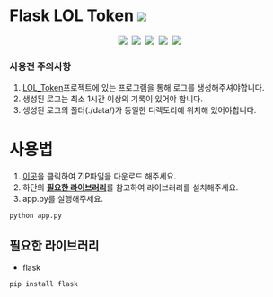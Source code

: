 # Flask LOL Token ![](https://img.shields.io/badge/README%20Language-kor-blue?style=flat-square)
<p align="center">
  <img src="https://img.shields.io/badge/Python-3766AB?style=flat-square&logo=Python&logoColor=white"/></a>&nbsp
  <img src="https://img.shields.io/badge/HTML5-E34F26?style=flat-square&logo=HTML5&logoColor=white"/></a>&nbsp 
  <img src="https://img.shields.io/badge/Javascript-ffb13b?style=flat-square&logo=javascript&logoColor=white"/></a>&nbsp 
  <img src="https://img.shields.io/badge/css-1572B6?style=flat-square&logo=css3&logoColor=white"/></a>&nbsp 
  <img src="https://img.shields.io/badge/Bootstrap-7952B3?style=flat-square&logo=Bootstrap&logoColor=white"/></a>&nbsp 
</p>

### 사용전 주의사항
1. [LOL_Token](https://github.com/ryuryu10/LOL_token)프로젝트에 있는 프로그램을 통해 로그를 생성해주셔야합니다. 
2. 생성된 로그는 최소 1시간 이상의 기록이 있어야 합니다.
3. 생성된 로그의 폴더(./data/)가 동일한 디렉토리에 위치해 있어야합니다.
#  사용법
1. [이곳](https://github.com/ryuryu10/Flask-LOL_Token/archive/refs/heads/main.zip)을 클릭하여 ZIP파일을 다운로드 해주세요.
2. 하단의 <u>**필요한 라이브러리**</u>를 참고하여 라이브러리를 설치해주세요.
3. app.py를 실행해주세요.
```
python app.py
```
## 필요한 라이브러리
- flask
```
pip install flask
```

